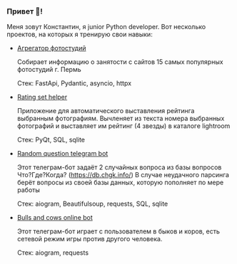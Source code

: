 ### Привет 👋!
Меня зовут Константин, я junior Python developer. Вот несколько проектов, на которых я тренирую свои навыки:

- <a href="https://github.com/konstantinkoko/photostudios_agregator_app">Агрегатор фотостудий</a>

  Собирает информацию о занятости с сайтов 15 самых популярных фотостудий г. Пермь
  
  Стек: FastApi, Pydantic, asyncio, httpx

- <a href="https://github.com/konstantinkoko/photo_chooser">Rating set helper</a>

  Приложение для автоматического выставления рейтинга выбранным фотографиям.
  Вычленяет из текста номера выбранных фотографий и выставляет им рейтинг (4 звезды)
  в каталоге lightroom
  
  Стек: PyQt, SQL, sqlite
 
- <a href="https://github.com/konstantinkoko/random_question_bot">Random question telegram bot</a>

  Этот телеграм-бот задаёт 2 случайных вопроса из базы вопросов Что?Где?Когда? (https://db.chgk.info/)
  В случае неудачного парсинга берёт вопросы из своей базы данных, которую пополняет по мере работы
  
  Стек: aiogram, Beautifulsoup, requests, SQL, sqlite
 
- <a href="https://github.com/konstantinkoko/bulls_and_cows_online_bot">Bulls and cows online bot</a>

  Этот телеграм-бот играет с пользователем в быков и коров, есть сетевой режим игры против другого человека.
  
  Стек: aiogram, requests
  
<!--
**konstantinkoko/konstantinkoko** is a ✨ _special_ ✨ repository because its `README.md` (this file) appears on your GitHub profile.

Here are some ideas to get you started:

- 🔭 I’m currently working on ...
- 🌱 I’m currently learning ...
- 👯 I’m looking to collaborate on ...
- 🤔 I’m looking for help with ...
- 💬 Ask me about ...
- 📫 How to reach me: ...
- 😄 Pronouns: ...
- ⚡ Fun fact: ...
-->

